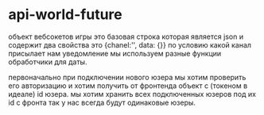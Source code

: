 # api-world-future

объект вебсокетов игры это базовая строка которая является json и содержит два свойства это {chanel:'', data: {}} по условию какой канал присылает нам уведомление мы используем разные функции обработчики для даты.

первоначально при подключении нового юзера мы хотим проверить его авторизацию и хотим получить от фронтенда объект с (токеном в идеале) id юзера. мы хотим хранить всех подключенных юзеров под их id с фронта так у нас всегда будут одинаковые юзеры.
